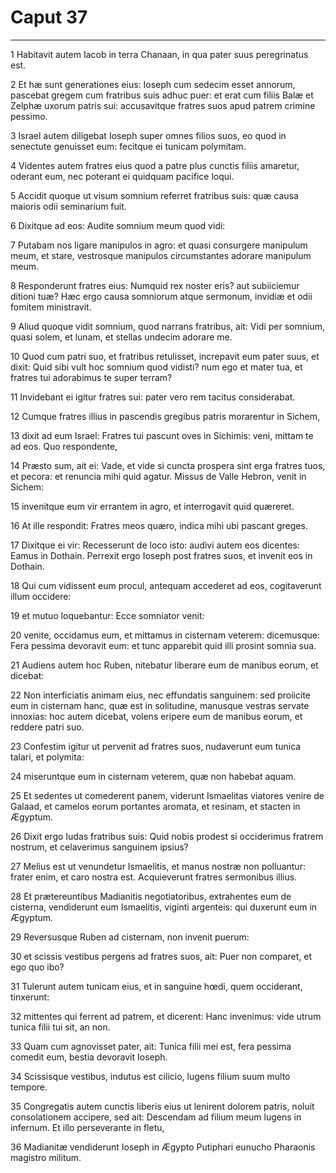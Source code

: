# Caput 37

***

1 Habitavit autem Iacob in terra Chanaan, in qua pater suus peregrinatus est.

2 Et hæ sunt generationes eius: Ioseph cum sedecim esset annorum, pascebat gregem cum fratribus suis adhuc puer: et erat cum filiis Balæ et Zelphæ uxorum patris sui: accusavitque fratres suos apud patrem crimine pessimo.

3 Israel autem diligebat Ioseph super omnes filios suos, eo quod in senectute genuisset eum: fecitque ei tunicam polymitam.

4 Videntes autem fratres eius quod a patre plus cunctis filiis amaretur, oderant eum, nec poterant ei quidquam pacifice loqui.

5 Accidit quoque ut visum somnium referret fratribus suis: quæ causa maioris odii seminarium fuit.

6 Dixitque ad eos: Audite somnium meum quod vidi:

7 Putabam nos ligare manipulos in agro: et quasi consurgere manipulum meum, et stare, vestrosque manipulos circumstantes adorare manipulum meum.

8 Responderunt fratres eius: Numquid rex noster eris? aut subiiciemur ditioni tuæ? Hæc ergo causa somniorum atque sermonum, invidiæ et odii fomitem ministravit.

9 Aliud quoque vidit somnium, quod narrans fratribus, ait: Vidi per somnium, quasi solem, et lunam, et stellas undecim adorare me.

10 Quod cum patri suo, et fratribus retulisset, increpavit eum pater suus, et dixit: Quid sibi vult hoc somnium quod vidisti? num ego et mater tua, et fratres tui adorabimus te super terram?

11 Invidebant ei igitur fratres sui: pater vero rem tacitus considerabat.

12 Cumque fratres illius in pascendis gregibus patris morarentur in Sichem,

13 dixit ad eum Israel: Fratres tui pascunt oves in Sichimis: veni, mittam te ad eos. Quo respondente,

14 Præsto sum, ait ei: Vade, et vide si cuncta prospera sint erga fratres tuos, et pecora: et renuncia mihi quid agatur. Missus de Valle Hebron, venit in Sichem:

15 invenitque eum vir errantem in agro, et interrogavit quid quæreret.

16 At ille respondit: Fratres meos quæro, indica mihi ubi pascant greges.

17 Dixitque ei vir: Recesserunt de loco isto: audivi autem eos dicentes: Eamus in Dothain. Perrexit ergo Ioseph post fratres suos, et invenit eos in Dothain.

18 Qui cum vidissent eum procul, antequam accederet ad eos, cogitaverunt illum occidere:

19 et mutuo loquebantur: Ecce somniator venit:

20 venite, occidamus eum, et mittamus in cisternam veterem: dicemusque: Fera pessima devoravit eum: et tunc apparebit quid illi prosint somnia sua.

21 Audiens autem hoc Ruben, nitebatur liberare eum de manibus eorum, et dicebat:

22 Non interficiatis animam eius, nec effundatis sanguinem: sed proiicite eum in cisternam hanc, quæ est in solitudine, manusque vestras servate innoxias: hoc autem dicebat, volens eripere eum de manibus eorum, et reddere patri suo.

23 Confestim igitur ut pervenit ad fratres suos, nudaverunt eum tunica talari, et polymita:

24 miseruntque eum in cisternam veterem, quæ non habebat aquam.

25 Et sedentes ut comederent panem, viderunt Ismaelitas viatores venire de Galaad, et camelos eorum portantes aromata, et resinam, et stacten in Ægyptum.

26 Dixit ergo Iudas fratribus suis: Quid nobis prodest si occiderimus fratrem nostrum, et celaverimus sanguinem ipsius?

27 Melius est ut venundetur Ismaelitis, et manus nostræ non polluantur: frater enim, et caro nostra est. Acquieverunt fratres sermonibus illius.

28 Et prætereuntibus Madianitis negotiatoribus, extrahentes eum de cisterna, vendiderunt eum Ismaelitis, viginti argenteis: qui duxerunt eum in Ægyptum.

29 Reversusque Ruben ad cisternam, non invenit puerum:

30 et scissis vestibus pergens ad fratres suos, ait: Puer non comparet, et ego quo ibo?

31 Tulerunt autem tunicam eius, et in sanguine hœdi, quem occiderant, tinxerunt:

32 mittentes qui ferrent ad patrem, et dicerent: Hanc invenimus: vide utrum tunica filii tui sit, an non.

33 Quam cum agnovisset pater, ait: Tunica filii mei est, fera pessima comedit eum, bestia devoravit Ioseph.

34 Scissisque vestibus, indutus est cilicio, lugens filium suum multo tempore.

35 Congregatis autem cunctis liberis eius ut lenirent dolorem patris, noluit consolationem accipere, sed ait: Descendam ad filium meum lugens in infernum. Et illo perseverante in fletu,

36 Madianitæ vendiderunt Ioseph in Ægypto Putiphari eunucho Pharaonis magistro militum.

